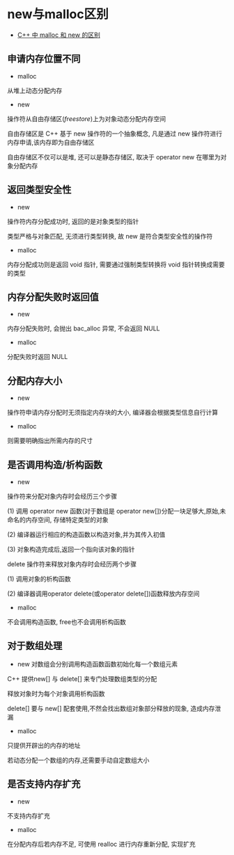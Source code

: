 <!--
 * @Description: 
 * @Version: 1.0
 * @Author: dmjcb
 * @Email:  
 * @Date: 2022-09-29 23:05:52
 * @LastEditors: dmjcb
 * @LastEditTime: 2024-07-01 16:35:51
-->

# new与malloc区别


- [C++ 中 malloc 和 new 的区别](https://murphypei.github.io/blog/2021/03/malloc-new-diff.html)

## 申请内存位置不同

- malloc

从堆上动态分配内存

- new

操作符从自由存储区($free store$)上为对象动态分配内存空间

自由存储区是 C++ 基于 new 操作符的一个抽象概念, 凡是通过 new 操作符进行内存申请,该内存即为自由存储区

自由存储区不仅可以是堆, 还可以是静态存储区, 取决于 operator new 在哪里为对象分配内存


## 返回类型安全性

- new 

操作符内存分配成功时, 返回的是对象类型的指针

类型严格与对象匹配, 无须进行类型转换, 故 new 是符合类型安全性的操作符

- malloc

内存分配成功则是返回 void 指针, 需要通过强制类型转换将 void 指针转换成需要的类型

## 内存分配失败时返回值

- new

内存分配失败时, 会抛出 bac_alloc 异常, 不会返回 NULL

- malloc

分配失败时返回 NULL

## 分配内存大小

- new

操作符申请内存分配时无须指定内存块的大小, 编译器会根据类型信息自行计算

- malloc

则需要明确指出所需内存的尺寸

## 是否调用构造/析构函数

- new

操作符来分配对象内存时会经历三个步骤

(1) 调用 operator new 函数(对于数组是 operator new[])分配一块足够大,原始,未命名的内存空间, 存储特定类型的对象

(2) 编译器运行相应的构造函数以构造对象,并为其传入初值

(3) 对象构造完成后,返回一个指向该对象的指针

delete 操作符来释放对象内存时会经历两个步骤

(1) 调用对象的析构函数

(2) 编译器调用operator delete(或operator delete[])函数释放内存空间

- malloc

不会调用构造函数, free也不会调用析构函数

## 对于数组处理

- new 对数组会分别调用构造函数函数初始化每一个数组元素

C++ 提供new[] 与 delete[] 来专门处理数组类型的分配

释放对象时为每个对象调用析构函数

delete[] 要与 new[] 配套使用,不然会找出数组对象部分释放的现象, 造成内存泄漏

- malloc

只提供开辟出的内存的地址

若动态分配一个数组的内存,还需要手动自定数组大小

## 是否支持内存扩充

- new

不支持内存扩充

- malloc

在分配内存后若内存不足, 可使用 realloc 进行内存重新分配, 实现扩充